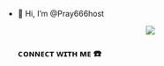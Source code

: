 - 👋 Hi, I’m @Pray666host
  <p align="center">
  <img src="https://readme-typing-svg.herokuapp.com?color=E22FE4&width=380&height=45&lines=Welcome+To+My+Github;pray666host+(Tio)+Meet+You+...&center=true"></a>

  ### ᴄᴏɴɴᴇᴄᴛ ᴡɪᴛʜ ᴍᴇ ☎️
  

